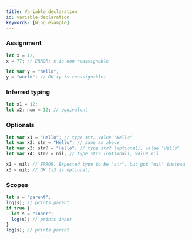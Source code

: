 ```yaml
---
title: Variable declaration
id: variable-declaration
keywords: [Wing example]
---
```


### Assignment

```ts 
let x = 12;
x = 77; // ERROR: x is non reassignable
```

```ts
let var y = "hello";
y = "world"; // OK (y is reassignable)
```

### Inferred typing
```ts playground
let x1 = 12; 
let x2: num = 12; // equivalent 
```

### Optionals
```ts playground
let var x1 = "Hello"; // type str, value "Hello"
let var x2: str = "Hello"; // same as above 
let var x3: str? = "Hello"; // type str? (optional), value "Hello"
let var x4: str? = nil; // type str? (optional), value nil

x1 = nil; // ERROR: Expected type to be "str", but got "nil" instead
x3 = nil; // OK (x3 is optional)
```
### Scopes
```ts playground
let s = "parent";
log(s); // prints parent
if true {
  let s = "inner";
  log(s); // prints inner
}
log(s); // prints parent
```
